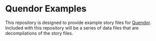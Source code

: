 # Quendor Examples

This repository is designed to provide example story files for [Quendor](https://github.com/jeffnyman/quendor). Included with this repository will be a series of data files that are decompilations of the story files.
